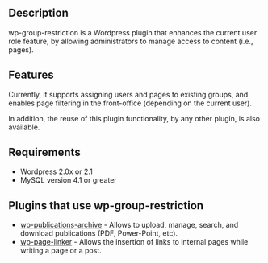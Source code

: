 ## Description ##
wp-group-restriction is a Wordpress plugin that enhances the current user role feature, by allowing administrators to manage access to content (i.e., pages).

## Features ##
Currently, it supports assigning users and pages to existing groups, and enables page filtering in the front-office (depending on the current user).

In addition, the reuse of this plugin functionality, by any other plugin, is also available.

## Requirements ##
  * Wordpress 2.0x or 2.1
  * MySQL version 4.1 or greater

## Plugins that use wp-group-restriction ##
  * [wp-publications-archive](http://code.google.com/p/wp-publications-archive/) - Allows to upload, manage, search, and download publications (PDF, Power-Point, etc).
  * [wp-page-linker](http://code.google.com/p/wp-page-linker/) - Allows the insertion of links to internal pages while writing a page or a post.